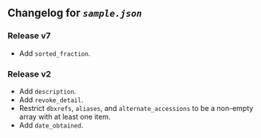 ## Changelog for *`sample.json`*

### Release v7

* Add `sorted_fraction`.

### Release v2

* Add `description`.
* Add `revoke_detail`.
* Restrict `dbxrefs`, `aliases`, and `alternate_accessions` to be a non-empty array with at least one item.
* Add `date_obtained`.
